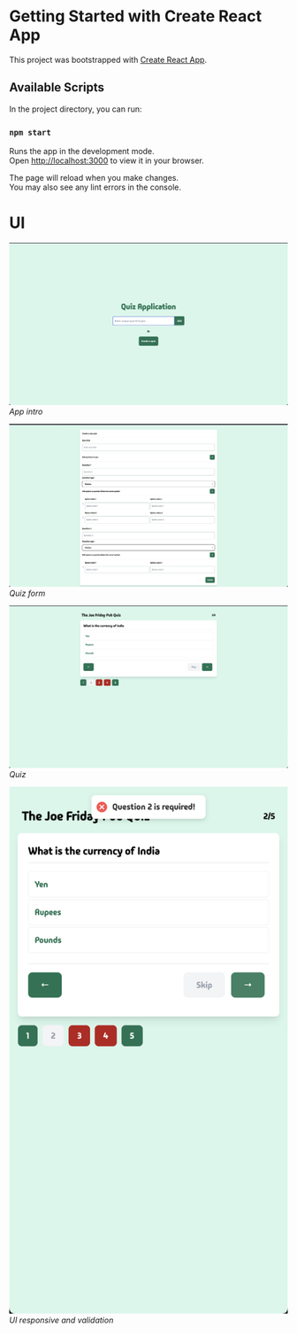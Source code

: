 # Getting Started with Create React App

This project was bootstrapped with [Create React App](https://github.com/facebook/create-react-app).

## Available Scripts

In the project directory, you can run:

### `npm start`

Runs the app in the development mode.\
Open [http://localhost:3000](http://localhost:3000) to view it in your browser.

The page will reload when you make changes.\
You may also see any lint errors in the console.

# UI

![](./public/images/app.JPG)
_App intro_

![](./public/images/form.JPG)
_Quiz form_

![](./public/images/quiz.JPG)
_Quiz_

![](./public/images/mobile-ui-&-validation.JPG)
_UI responsive and validation_
